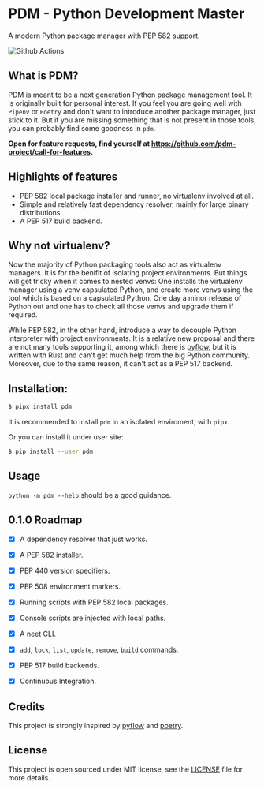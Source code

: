 # PDM - Python Development Master

A modern Python package manager with PEP 582 support.

![Github Actions](https://github.com/pdm-project/pdm/workflows/Tests/badge.svg)

## What is PDM?

PDM is meant to be a next generation Python package management tool.
It is originally built for personal interest. If you feel you are going well
with `Pipenv` or `Poetry` and don't want to introduce another package manager,
just stick to it. But if you are missing something that is not present in those tools,
you can probably find some goodness in `pdm`.

**Open for feature requests, find yourself at https://github.com/pdm-project/call-for-features.**

## Highlights of features
* PEP 582 local package installer and runner, no virtualenv involved at all.
* Simple and relatively fast dependency resolver, mainly for large binary distributions.
* A PEP 517 build backend.

## Why not virtualenv?
Now the majority of Python packaging tools also act as virtualenv managers. It is for the benifit
of isolating project environments. But things will get tricky when it comes to nested venvs: One
installs the virtualenv manager using a venv capsulated Python, and create more venvs using the tool
which is based on a capsulated Python. One day a minor release of Python out and one has to check
all those venvs and upgrade them if required.

While PEP 582, in the other hand, introduce a way to decouple Python interpreter with project
environments. It is a relative new proposal and there are not many tools supporting it, among which
there is [pyflow], but it is written with Rust and can't get much help from the big Python community.
Moreover, due to the same reason, it can't act as a PEP 517 backend.

## Installation:

```bash
$ pipx install pdm
```
It is recommended to install `pdm` in an isolated enviroment, with `pipx`.

Or you can install it under user site:

```bash
$ pip install --user pdm
```

## Usage

`python -m pdm --help` should be a good guidance.

## 0.1.0 Roadmap

- [x] A dependency resolver that just works.
- [x] A PEP 582 installer.
- [x] PEP 440 version specifiers.
- [x] PEP 508 environment markers.
- [x] Running scripts with PEP 582 local packages.
- [x] Console scripts are injected with local paths.
- [x] A neet CLI.
- [x] `add`, `lock`, `list`, `update`, `remove`, `build` commands.
- [x] PEP 517 build backends.
- [x] Continuous Integration.


## Credits

This project is strongly inspired by [pyflow] and [poetry].

[pyflow]: https://github.com/David-OConnor/pyflow
[poetry]: https://github.com/python-poetry/poetry


## License
This project is open sourced under MIT license, see the [LICENSE](LICENSE) file for more details.
